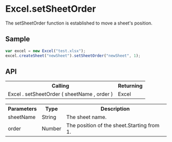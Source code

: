 <H1>Excel.setSheetOrder</H1>

The setSheetOrder function is established to move a sheet's position.

<h2>Sample</h2>

```javascript
var excel = new Excel("test.xlsx");
excel.createSheet("newSheet").setSheetOrder("newSheet", 1);
```

<h2>API</h2>

<table>
<tr><th>Calling</th><th>Returning</th></tr>
<tr><td>Excel . setSheetOrder ( sheetName , order )</td><td>Excel</td></tr>
</table>


<table>
<tr><th>Parameters</th><th>Type</th><th>Description</th></tr>
<tr><td>sheetName</td><td>String</td><td>The sheet name.</td></tr>
<tr><td>order</td><td>Number</td><td>The position of the sheet.Starting from 1.</td></tr>
</table>

